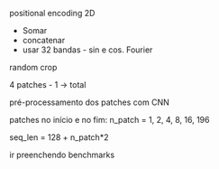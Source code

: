 positional encoding 2D
* Somar
* concatenar
* usar 32 bandas - sin e cos. Fourier

random crop

4 patches - 1 -> total



pré-processamento dos patches com CNN

patches no início e no fim:
n_patch = 1, 2, 4, 8, 16, 196

seq_len = 128 + n_patch*2


ir preenchendo benchmarks








